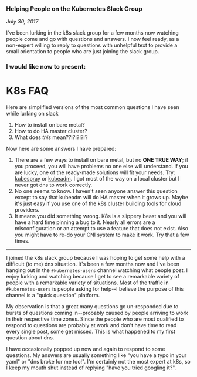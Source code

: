 ### Helping People on the Kubernetes Slack Group

_July 30, 2017_

I've been lurking in the k8s slack group for a few months now watching people come and go with questions and answers. I now feel ready, as a non-expert willing to reply to questions with unhelpful text to provide a small orientation to people who are just joining the slack group.

### I would like now to present:

# K8s FAQ

Here are simplified versions of the most common questions I have seen while lurking on slack

1. How to install on bare metal?
2. How to do HA master cluster?
3. What does _this_ mean??!?!?!?!?

Now here are some answers I have prepared:

1. There are a few ways to install on bare metal, but no **ONE TRUE WAY**; if you proceed, you will have problems no one else will understand. If you are lucky, one of the ready-made solutions will fit your needs. Try: [kubespray](https://github.com/kubernetes-incubator/kubespray) or [kubeadm](https://kubernetes.io/docs/setup/independent/create-cluster-kubeadm/). I got most of the way on a local cluster but I never got dns to work correctly.
2. No one seems to know. I haven't seen anyone answer this question except to say that kubeadm will do HA master when it grows up. Maybe it's just easy if you use one of the k8s cluster building tools for cloud providers.
3. It means you did something wrong. K8s is a slippery beast and you will have a hard time pinning a bug to it. Nearly all errors are a misconfiguration or an attempt to use a feature that does not exist. Also you might have to re-do your CNI system to make it work. Try that a few times.

---

I joined the k8s slack group because I was hoping to get some help with a difficult (to me) dns situation. It's been a few months now and I've been hanging out in the `#kubernetes-users` channel watching what people post. I enjoy lurking and watching because I get to see a remarkable variety of people with a remarkable variety of situations. Most of the traffic in `#kubernetes-users` is people asking for help--I believe the purpose of this channel is a "quick question" platform.

My observation is that a great many questions go un-responded due to bursts of questions coming in--probably caused by people arriving to work in their respective time zones. Since the people who are most qualified to respond to questions are probably at work and don't have time to read every single post, some get missed. This is what happened to my first question about dns.

I have occasionally popped up now and again to respond to some questions. My answers are usually something like "you have a typo in your yaml" or "dns broke for me too!". I'm certainly not the most expert at k8s, so I keep my mouth shut instead of replying "have you tried googling it?".
